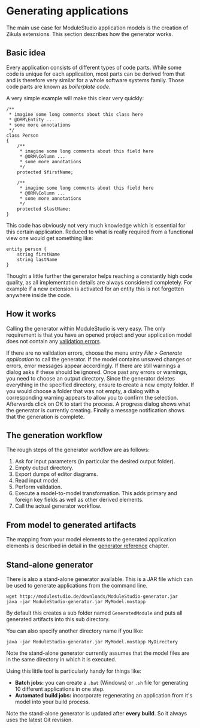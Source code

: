 # Generating applications

The main use case for ModuleStudio application models is the creation of Zikula extensions. This section describes how the generator works.

## Basic idea

Every application consists of different types of code parts. While some code is unique for each application, most parts can be derived from that and is therefore very similar for a whole software systems family. Those code parts are known as *boilerplate code*.

A very simple example will make this clear very quickly:

    /**
     * imagine some long comments about this class here
     * @ORM\Entity ...
     * some more annotations
     */
    class Person
    {
        /**
         * imagine some long comments about this field here
         * @ORM\Column ...
         * some more annotations
         */
        protected $firstName;

        /**
         * imagine some long comments about this field here
         * @ORM\Column ...
         * some more annotations
         */
        protected $lastName;
    }

This code has obviously not very much knowledge which is essential for this certain application. Reduced to what is really required from a functional view one would get something like:

    entity person {
        string firstName
        string lastName
    }

Thought a little further the generator helps reaching a constantly high code quality, as all implementation details are always considered completely. For example if a new extension is activated for an entity this is not forgotten anywhere inside the code.

## How it works

Calling the generator within ModuleStudio is very easy. The only requirement is that you have an opened project and your application model does not contain any [validation errors](50-Validation.md#validation).

If there are no validation errors, choose the menu entry *File > Generate application* to call the generator. If the model contains unsaved changes or errors, error messages appear accordingly. If there are still warnings a dialog asks if these should be ignored. Once past any errors or warnings, you need to choose an output directory. Since the generator deletes everything in the specified directory, ensure to create a new empty folder. If you would choose a folder that was not empty, a dialog with a corresponding warning appears to allow you to confirm the selection. Afterwards click on OK to start the process. A progress dialog shows what the generator is currently creating. Finally a message notification shows that the generation is complete.

## The generation workflow

The rough steps of the generator workflow are as follows:

1. Ask for input parameters (in particular the desired output folder).
2. Empty output directory.
3. Export dumps of editor diagrams.
4. Read input model.
5. Perform validation.
6. Execute a model-to-model transformation. This adds primary and foreign key fields as well as other derived elements.
7. Call the actual generator workflow.

## From model to generated artifacts

The mapping from your model elements to the generated application elements is described in detail in the [generator reference](87-GeneratorReference.md#generator-reference) chapter.

## Stand-alone generator

There is also a stand-alone generator available. This is a JAR file which can be used to generate applications from the command line.

    wget http://modulestudio.de/downloads/ModuleStudio-generator.jar
    java -jar ModuleStudio-generator.jar MyModel.mostapp

By default this creates a sub folder named `GeneratedModule` and puts all generated artifacts into this sub directory.

You can also specify another directory name if you like:

    java -jar ModuleStudio-generator.jar MyModel.mostapp MyDirectory

Note the stand-alone generator currently assumes that the model files are in the same directory in which it is executed.

Using this little tool is particularly handy for things like:

* **Batch jobs:** you can create a `.bat` (Windows) or `.sh` file for generating 10 different applications in one step.
* **Automated build jobs:** incorporate regenerating an application from it's model into your build process.

Note the stand-alone generator is updated after **every build**. So it always uses the latest Git revision.
